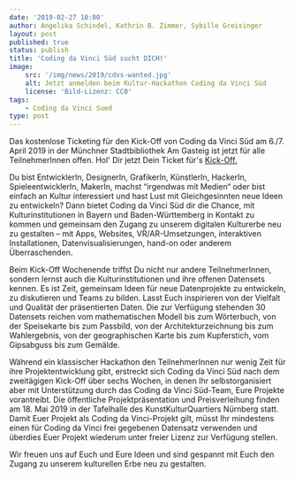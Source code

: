 ```yaml
---
date: '2019-02-27 10:00'
author: Angelika Schindel, Kathrin B. Zimmer, Sybille Greisinger 
layout: post
published: true
status: publish
title: 'Coding da Vinci Süd sucht DICH!'
image:
    src: '/img/news/2019/cdvs-wanted.jpg'
    alt: Jetzt anmelden beim Kultur-Hackathon Coding da Vinci Süd
    license: 'Bild-Lizenz: CC0'
tags:
    - Coding da Vinci Sued
type: post
---
```

<p>
Das kostenlose Ticketing für den Kick-Off von Coding da Vinci Süd am 6./7. April 2019 in der Münchner Stadtbibliothek Am Gasteig ist jetzt für alle TeilnehmerInnen offen. Hol' Dir jetzt Dein Ticket für's  <a href="https://www.xing.com/events/coding-vinci-sud-kick-off-2057724">Kick-Off.</a>
</p>
<p>
Du bist EntwicklerIn, DesignerIn, GrafikerIn, KünstlerIn, HackerIn, SpieleentwicklerIn, MakerIn, machst “irgendwas mit Medien“ oder bist einfach an Kultur interessiert und hast Lust mit Gleichgesinnten neue Ideen zu entwickeln? Dann bietet Coding da Vinci Süd dir die Chance, mit Kulturinstitutionen in Bayern und Baden-Württemberg in Kontakt zu kommen und gemeinsam den Zugang zu unserem digitalen Kulturerbe neu zu gestalten – mit Apps, Websites, VR/AR-Umsetzungen, interaktiven Installationen, Datenvisualisierungen, hand-on oder anderem Überraschenden.
</p>
<p>
Beim Kick-Off Wochenende triffst Du nicht nur andere TeilnehmerInnen, sondern lernst auch die Kulturinstitutionen und ihre offenen Datensets kennen. Es ist Zeit, gemeinsam Ideen für neue Datenprojekte zu entwickeln, zu diskutieren und Teams zu bilden. Lasst Euch inspirieren von der Vielfalt und Qualität der präsentierten Daten. Die zur Verfügung stehenden 30 Datensets reichen vom mathematischen Modell bis zum Wörterbuch, von der Speisekarte bis zum Passbild, von der Architekturzeichnung bis zum Wahlergebnis, von der geographischen Karte bis zum Kupferstich, vom Gipsabguss bis zum Gemälde.
</p>
<p>Während ein klassischer Hackathon den TeilnehmerInnen nur wenig Zeit für ihre Projektentwicklung gibt, erstreckt sich Coding da Vinci Süd nach dem zweitägigen Kick-Off über sechs Wochen, in denen Ihr selbstorganisiert aber mit Unterstützung durch das Coding da Vinci Süd-Team, Eure Projekte vorantreibt. Die öffentliche Projektpräsentation und Preisverleihung finden am 18. Mai 2019 in der Tafelhalle des KunstKulturQuartiers Nürnberg statt. Damit Euer Projekt als Coding da Vinci-Projekt gilt, müsst Ihr mindestens einen für Coding da Vinci frei gegebenen Datensatz verwenden und überdies Euer Projekt wiederum unter freier Lizenz zur Verfügung stellen. 
</p>
<p>Wir freuen uns auf Euch und Eure Ideen und sind gespannt mit Euch den Zugang zu unserem kulturellen Erbe neu zu gestalten. </p>
